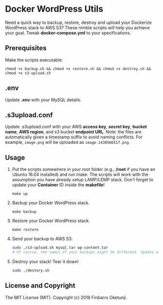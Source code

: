 Docker WordPress Utils
=============

Need a quick way to backup, restore, destroy and upload your Dockerize WordPress stack to AWS S3? These nimble scripts will help you achieve your goal. Tweak **docker-compose.yml** to your specifications.

Prerequisites
-------------

Make the scripts executable:

    chmod +x backup.sh && chmod +x restore.sh && chmod +x destroy.sh && chmod +x s3-upload.sh

.env
----

Update **.env** with your MySQL details.

.s3upload.conf
--------------

Update .s3upload.conf with your AWS **access key**, **secret key**, **bucket name**, **AWS region**, and s3 bucket **endpoint URL**. Note: the files are automatically given a timestamp suffix to avoid naming conflicts. For example, `image.png` will be uploaded as `image-1430566517.png`.

Usage
-----

1. Put the scripts somewhere in your root folder (e.g., **/root** if you have an Ubuntu 16.04 installed) and run make. The scripts will work with the assumption you have already setup LAMP/LEMP stack. Don't forget to update your **Container** ID inside the **makefile**!

    ```make
    make up
    ```

2. Backup your Docker WordPress stack.

    ```make
    make backup
    ```

3. Restore your Docker WordPress stack.

    ```make
    make restore
    ```
4. Send your backup to AWS S3.

    ```sh
    sudo ./s3-upload.sh mysql.tar wp-content.tar
    # Of course, the names of your backups might be different. Update accordingly!
    ```
5. Destroy your stack! Tear it down!

    ```sh
    sudo ./destory.sh
    ```

License and Copyright
---------------------

The MIT License (MIT). Copyright (c) 2018 Finbarrs Oketunji.